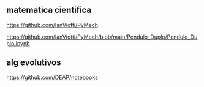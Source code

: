 
## matematica cientifica
https://github.com/IanViotti/PyMech

https://github.com/IanViotti/PyMech/blob/main/Pendulo_Duplo/Pendulo_Duplo.ipynb


## alg evolutivos
https://github.com/DEAP/notebooks
